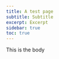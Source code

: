 ```yaml
---
title: A test page
subtitle: Subtitle
excerpt: Excerpt
sidebar: true
toc: true
---
```


This is the body
